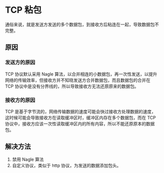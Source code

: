 ﻿# TCP 粘包

通俗来说，就是发送方发送的多个数据包，到接收方后粘连在一起，导致数据包不完整。

## 原因

### 发送方的原因

TCP 协议默认采用 Nagle 算法，以合并相连的小数据包，再一次性发送，以提升网络的传输效率，但接收方并不知晓发送方合并数据包，而且数据包的合并在 TCP 协议中是没有分界线的，所以导致接收方无法还原原来的数据包。

### 接收方的原因

TCP 是基于字节流的，网络传输数据的速度可能会快过接收方处理数据的速度，这时候可能会导致接收方在读取缓冲区时，缓冲区内存在多个数据包，而在 TCP 协议中，接收方应该一次性读取缓冲区内的所有内容，所以不能还原原本的数据包。

## 解决方法

1. 禁用 Nagle 算法
2. 自定义协议，类似于 http 协议，为发送的数据添加包头。

